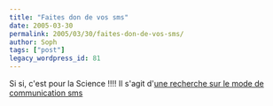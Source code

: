```yaml
---
title: "Faites don de vos sms"
date: 2005-03-30
permalink: 2005/03/30/faites-don-de-vos-sms/
author: Soph
tags: ["post"]
legacy_wordpress_id: 81
---
```


Si si, c'est pour la Science !!!! Il s'agit d'[une recherche sur le mode de communication sms](http://www.smspourlascience.be/)

<!-- excerpt -->
